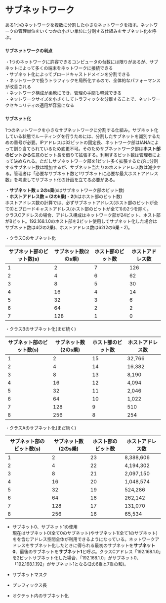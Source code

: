 # サブネットワーク
ある1つのネットワークを複数に分割した小さなネットワークを指す。ネットワークの管理単位をいくつかの小さい単位に分割する仕組みをサブネット化を呼ぶ。

### `サブネットワークの利点`
・1つのネットワークに許容できるコンピュータの台数には限りがあるが、サブネットによって多くの端末をネットワークに接続できる  
・サブネット化によってブロードキャストドメインを分割できる  
・ネットワークで扱うトラフィックを局所化するので、全体的なパフォーマンスが改善される  
・ネットワーク構成が柔軟にでき、管理の手間も軽減できる  
・ネットワークサイズを小さくしてトラフィックを分離することで、ネットワークセキュリティの適用が容易になる

### `サブネット化`
1つのネットワークを小さなサブネットワークに分割する仕組み。サブネット化している状態でルーティングを行うためには、分割したサブネットを識別するための番号が必要。IPアドレスは32ビットの固定長、ネットワーク部はIANAによって割り当てられているため変更不可。そのためサブネットワーク部は**ホスト部のビットから**任意のビット長を借りて拡張する。利用するビット数は管理者によって決められる。ただしサブネットワーク部を1ビット多く拡張するたびに分割するサブネット数は増加するが、サブネット当たりのホストアドレス数は減少する。管理者は「必要なサブネット数と1サブネットに必要な最大ホストアドレス数」を考慮してサブネット化の計画を立てる必要がある。

・**サブネット数 = 2のs乗**(sはサブネットワーク部のビット数)  
・**ホストアドレス数 = (2のh乗) - 2**(hはホスト部のビット数)  
ホストアドレス数の計算では、必ずサブネットアドレス(ホスト部のビットが全て0)とブロードキャストアドレス(ホスト部のビットが全て1)の2つを除く。  
クラスCアドレスの場合、アドレス構成はネットワーク部が24ビット、ホスト部が8ビット。192.168.1.0のホスト部を2ビット使用してサブネット化した場合はサブネット数は4(2の2乗)、ホストアドレス数は62(2の6乗 - 2)。

・クラスCのサブネット化

|サブネット部のビット数(s)|サブネット数(2のs乗)|ホスト部のビット数|ホストアドレス数|
|---------------------|------------------|---------------|-------------|
|1                    |2                 |7              |126          |
|2                    |4                 |6              |62           |
|3                    |8                 |5              |30           |
|4                    |16                |4              |14           |
|5                    |32                |3              |6            |
|6                    |64                |2              |2            |
|7                    |128               |1              |0            |

・クラスBのサブネット化(まだ続く)

|サブネット部のビット数(s)|サブネット数(2のs乗)|ホスト部のビット数|ホストアドレス数|
|---------------------|------------------|---------------|-------------|
|1                    |2                 |15             |32,766       |
|2                    |4                 |14             |16,382       |
|3                    |8                 |13             |8,190        |
|4                    |16                |12             |4,094        |
|5                    |32                |11             |2,046        |
|6                    |64                |10             |1,022        |
|7                    |128               |9              |510          |
|8                    |256               |8              |254          |

・クラスAのサブネット化(まだ続く)

|サブネット部のビット数(s)|サブネット数(2のs乗)|ホスト部のビット数|ホストアドレス数|
|---------------------|------------------|---------------|-------------|
|1                    |2                 |23             |8,388,606    |
|2                    |4                 |22             |4,194,302    |
|3                    |8                 |21             |2,097,150    |
|4                    |16                |20             |1,048,574    |
|5                    |32                |19             |524,286      |
|6                    |64                |18             |262,142      |
|7                    |128               |17             |131,070      |
|8                    |256               |16             |65,534       |

- サブネット0、サブネット1の使用  
現在はサブネット0(全て0のサブネット)やサブネット1(全て1のサブネット)をを含むアドレス空間全体が利用できるようになっている。ネットワークアドレスをサブネット化したときに得られる最初のサブネットを**サブネット0**、最後のサブネットを**サブネット1**と呼ぶ。クラスCアドレス「192.168.1.0」を2ビットサブネット化した場合、「192.168.1.0」がサブネット0、「192.168.1.192」がサブネット1となる(2の6乗と7乗の和)。

- サブネットマスク

- プレフィックス長

- オクテット内のサブネット化
